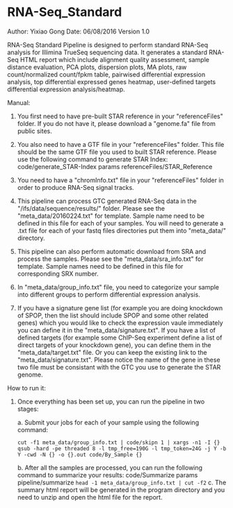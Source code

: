 # RNA-Seq_Standard

Author: Yixiao Gong
Date: 06/08/2016
Version 1.0

RNA-Seq Standard Pipeline is designed to perform standard RNA-Seq analysis for Illimina TrueSeq sequencing data. It generates a standard RNA-Seq HTML report which include alignment quality assessment, sample distance evaluation, PCA plots, dispersion plots, MA plots, raw count/normalized count/fpkm table, pairwised differential expression analysis, top differential expressed genes heatmap, user-defined targets differential expression analysis/heatmap. 

Manual:

1. You first need to have pre-built STAR reference in your "referenceFiles" folder. If you do not have it, please download a "genome.fa" file from public sites.

2. You also need to have a GTF file in your "referenceFiles" folder. This file should be the same GTF file you used to built STAR reference.
   Please use the following command to generate STAR Index: code/generate_STAR-Index params referenceFiles/STAR_Reference
3. You need to have a "chromInfo.txt" file in your "referenceFiles" folder in order to produce RNA-Seq signal tracks. 

4. This pipeline can process GTC generated RNA-Seq data in the "/ifs/data/sequence/results/" folder. Please see the "meta_data/20160224.txt" for template. Sample name need to be defined in this file for each of your samples. You will need to generate a .txt file for each of your fastq files directories put them into "meta_data/" directory.

5. This pipeline can also perform automatic download from SRA and process the samples. Please see the "meta_data/sra_info.txt" for template. Sample names need to be defined in this file for corresponding SRX number. 

6. In "meta_data/group_info.txt" file, you need to categorize your sample into different groups to perform differential expression analysis.

7. If you have a signature gene list (for example you are doing knockdown of SPOP, then the list should include SPOP and some other related genes) which you would like to check the expression vaule immediately you can define it in the "meta_data/signature.txt". If you have a list of defined targets (for example some ChIP-Seq experiment define a list of direct targets of your knockdown gene), you can define them in the "meta_data/target.txt" file. Or you can keep the existing link to the "meta_data/signature.txt". Please notice the name of the gene in these two file must be consistant with the GTC you use to generate the STAR genome. 


How to run it:

1. Once everything has been set up, you can run the pipeline in two stages:

   a. Submit your jobs for each of your sample using the following command:
   
	```
	cut -f1 meta_data/group_info.txt | code/skipn 1 | xargs -n1 -I {} qsub -hard -pe threaded 8 -l tmp_free=190G -l tmp_token=24G -j Y -b Y -cwd -N {} -o {}.out code/By_Sample {}
	```
	
   b. After all the samples are processed, you can run the following command to summarize your results:
        code/Summarize params pipeline/summarize `head -1 meta_data/group_info.txt | cut -f2`
   c. The summary html report will be generated in the program directory and you need to unzip and open the html file for the report. 
